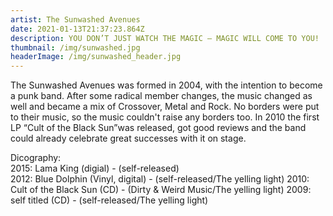 ```yaml
---
artist: The Sunwashed Avenues
date: 2021-01-13T21:37:23.864Z
description: YOU DON’T JUST WATCH THE MAGIC – MAGIC WILL COME TO YOU!
thumbnail: /img/sunwashed.jpg
headerImage: /img/sunwashed_header.jpg
---
```

The Sunwashed Avenues was formed in 2004, with the intention to become a punk band. After some radical member changes, the music changed as well and became a mix of Crossover, Metal and Rock. No borders were put to their music, so the music couldn't raise any borders too. In 2010 the first LP “Cult of the Black Sun”was released, got good reviews and the band could already celebrate great successes with it on stage.



Dicography:\
2015: Lama King (digial) - (self-released)\
2012: Blue Dolphin (Vinyl, digital) - (self-released/The yelling light)
2010: Cult of the Black Sun (CD) - (Dirty & Weird Music/The yelling light)
2009: self titled (CD) - (self-released/The yelling light)
